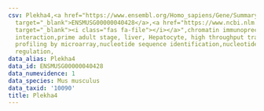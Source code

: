 ```yaml
---
csv: Plekha4,<a href="https://www.ensembl.org/Homo_sapiens/Gene/Summary?db=core;g=ENSMUSG00000040428"
  target="_blank">ENSMUSG00000040428</a>,<a href="https://www.ncbi.nlm.nih.gov/pubmed/23834426"
  target="_blank"><i class="fas fa-file"></i></a>",chromatin immunoprecipitation assay,direct
  interaction,prime adult stage, liver, Hepatocyte, high throughput transcription
  profiling by microarray,nucleotide sequence identification,nucleotide sequence identification,transcriptional
  regulation,
data_alias: Plekha4
data_id: ENSMUSG00000040428
data_numevidence: 1
data_species: Mus musculus
data_taxid: '10090'
title: Plekha4
---
```

